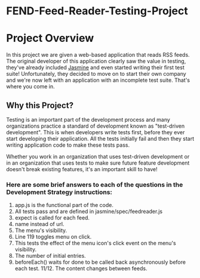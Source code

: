 # FEND-Feed-Reader-Testing-Project

# Project Overview

In this project we are given a web-based application that reads RSS feeds. The original developer of this application clearly saw the value in testing, they've already included [Jasmine](http://jasmine.github.io/) and even started writing their first test suite! Unfortunately, they decided to move on to start their own company and we're now left with an application with an incomplete test suite. That's where you come in.


## Why this Project?

Testing is an important part of the development process and many organizations practice a standard of development known as "test-driven development". This is when developers write tests first, before they ever start developing their application. All the tests initially fail and then they start writing application code to make these tests pass.

Whether you work in an organization that uses test-driven development or in an organization that uses tests to make sure future feature development doesn't break existing features, it's an important skill to have!


### Here are some brief answers to each of the questions in the Development Strategy instructions:

1. app.js is the functional part of the code.
2. All tests pass and are defined in jasmine/spec/feedreader.js
4. expect is called for each feed.
5. name instead of url.
6. The menu's visibility.
7. Line 119 toggles menu on click.
8. This tests the effect of the menu icon's click event on the menu's visibility.
9. The number of initial entries.
10. beforeEach() waits for done to be called back asynchronously before each test.
11/12. The content changes between feeds.

